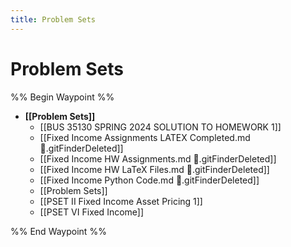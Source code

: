 ```yaml
---
title: Problem Sets
---
```


# Problem Sets

%% Begin Waypoint %%
- **[[Problem Sets]]**
	- [[BUS 35130 SPRING 2024 SOLUTION TO HOMEWORK 1]]
	- [[Fixed Income Assignments LATEX Completed.md .gitFinderDeleted]]
	- [[Fixed Income HW Assignments.md .gitFinderDeleted]]
	- [[Fixed Income HW LaTeX Files.md .gitFinderDeleted]]
	- [[Fixed Income Python Code.md .gitFinderDeleted]]
	- [[Problem Sets]]
	- [[PSET II Fixed Income Asset Pricing 1]]
	- [[PSET VI Fixed Income]]

%% End Waypoint %%
